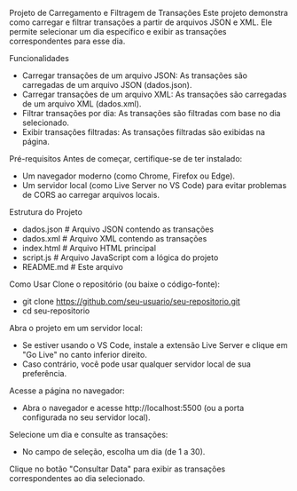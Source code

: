 Projeto de Carregamento e Filtragem de Transações
Este projeto demonstra como carregar e filtrar transações a partir de arquivos JSON e XML. Ele permite selecionar um dia específico e exibir as transações correspondentes para esse dia.

Funcionalidades
- Carregar transações de um arquivo JSON: As transações são carregadas de um arquivo JSON (dados.json).
- Carregar transações de um arquivo XML: As transações são carregadas de um arquivo XML (dados.xml).
- Filtrar transações por dia: As transações são filtradas com base no dia selecionado.
- Exibir transações filtradas: As transações filtradas são exibidas na página.

Pré-requisitos
Antes de começar, certifique-se de ter instalado:
- Um navegador moderno (como Chrome, Firefox ou Edge).
- Um servidor local (como Live Server no VS Code) para evitar problemas de CORS ao carregar arquivos locais.

Estrutura do Projeto
- dados.json          # Arquivo JSON contendo as transações
- dados.xml           # Arquivo XML contendo as transações
- index.html          # Arquivo HTML principal
- script.js           # Arquivo JavaScript com a lógica do projeto
- README.md           # Este arquivo

Como Usar
Clone o repositório (ou baixe o código-fonte):
- git clone https://github.com/seu-usuario/seu-repositorio.git
- cd seu-repositorio

Abra o projeto em um servidor local:
- Se estiver usando o VS Code, instale a extensão Live Server e clique em "Go Live" no canto inferior direito.
- Caso contrário, você pode usar qualquer servidor local de sua preferência.

Acesse a página no navegador:
- Abra o navegador e acesse http://localhost:5500 (ou a porta configurada no seu servidor local).

Selecione um dia e consulte as transações:
- No campo de seleção, escolha um dia (de 1 a 30).

Clique no botão "Consultar Data" para exibir as transações correspondentes ao dia selecionado.
